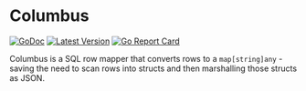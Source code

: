 # Columbus
[![GoDoc](https://godoc.org/github.com/go-andiamo/columbus?status.svg)](https://pkg.go.dev/github.com/go-andiamo/columbus)
[![Latest Version](https://img.shields.io/github/v/tag/go-andiamo/columbus.svg?sort=semver&style=flat&label=version&color=blue)](https://github.com/go-andiamo/columbus/releases)
[![Go Report Card](https://goreportcard.com/badge/github.com/go-andiamo/columbus)](https://goreportcard.com/report/github.com/go-andiamo/columbus)

Columbus is a SQL row mapper that converts rows to a `map[string]any` - saving the need to scan rows into structs and then marshalling those structs as JSON.
